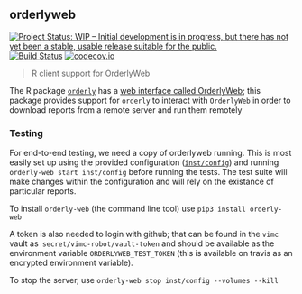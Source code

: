 ## orderlyweb

[![Project Status: WIP – Initial development is in progress, but there has not yet been a stable, usable release suitable for the public.](https://www.repostatus.org/badges/latest/wip.svg)](https://www.repostatus.org/#wip)
[![Build Status](https://travis-ci.org/vimc/orderlyweb.svg?branch=master)](https://travis-ci.org/vimc/orderlyweb)
[![codecov.io](https://codecov.io/github/vimc/orderlyweb/coverage.svg?branch=master)](https://codecov.io/github/vimc/orderlyweb?branch=master)

> R client support for OrderlyWeb

The R package [`orderly`](https://github.com/vimc/orderly) has a [web interface called OrderlyWeb](https://github.com/vimc/orderly-web); this package provides support for `orderly` to interact with `OrderlyWeb` in order to download reports from a remote server and run them remotely

### Testing

For end-to-end testing, we need a copy of orderlyweb running.  This is most easily set up using the provided configuration ([`inst/config`](inst/config)) and running `orderly-web start inst/config` before running the tests.  The test suite will make changes within the configuration and will rely on the existance of particular reports.

To install `orderly-web` (the command line tool) use `pip3 install orderly-web`

A token is also needed to login with github; that can be found in the `vimc` vault as` secret/vimc-robot/vault-token` and should be available as the environment variable `ORDERLYWEB_TEST_TOKEN` (this is available on travis as an encrypted environment variable).

To stop the server, use `orderly-web stop inst/config --volumes --kill`
